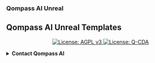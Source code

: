 <h3> Qompass AI Unreal </h3>

<h2> Qompass AI Unreal Templates </h2>

<p align="center">
  <a href="https://www.gnu.org/licenses/agpl-3.0">
    <img src="https://img.shields.io/badge/License-AGPL%20v3-blue.svg" alt="License: AGPL v3">
  </a>
  <a href="./LICENSE-QCDA">
    <img src="https://img.shields.io/badge/license-Q--CDA-lightgrey.svg" alt="License: Q-CDA">
  </a>
</p>

<details id="Contact">
  <summary><strong>Contact Qompass AI</strong></summary>

  <div align="center">
    <p>Matthew A. Porter><br>
    Qompass AI, Spokane, WA</p>

    <a href="mailto:map@qompass.ai">
      <img src="https://img.shields.io/badge/Email-Get_a_Quote-blue?style=flat-square&logo=gmail" alt="Email Me">
    </a>

    <a href="sms:+15099195237">
      <img src="https://img.shields.io/badge/SMS-Text_Me-blue?style=flat-square&logo=minutemailer" alt="Text Me">
    </a>

    <h3>Publications</h3>
    <p>
      <a href="https://orcid.org/{{ORCID_ID}}">
        <img src="https://img.shields.io/badge/ORCID-{{ORCID_ID}}-green?style=flat-square&logo=orcid" alt="ORCID">
      </a>
      <a href="https://zenodo.org/communities/qompassai">
        <img src="https://img.shields.io/badge/Zenodo-Publications-blue?style=flat-square&logo=zenodo" alt="Zenodo">
      </a>
    </p>
  </div>
</details>



